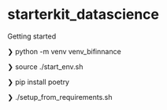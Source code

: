 # starterkit_datascience

Getting started

❯ python -m venv venv_bifinnance

❯ source ./start_env.sh

❯ pip install poetry

❯ ./setup_from_requirements.sh